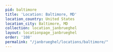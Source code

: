 ```yaml
---
pid: baltimore
title: 'Location: Baltimore, MD'
location_country: United States
location_city: Baltimore, MD
collection: location_janbrueghel
layout: locationpage_janbrueghel
order: '108'
permalink: "/janbrueghel/locations/baltimore/"
---
```

